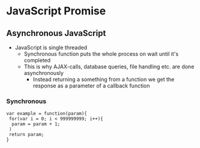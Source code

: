 # JavaScript Promise
## Asynchronous JavaScript
  * JavaScript is single threaded
    * Synchronous function puts the whole process on wait until it's completed
    * This is why AJAX-calls, database queries, file handling etc. are done asynchronously
      * Instead returning a something from a function we get the response as a parameter of a callback function
      

### Synchronous
```
var example = function(param){
 for(var i = 0; i < 999999999; i++){
  param = param + 1;
 )
 return param;
}
```
